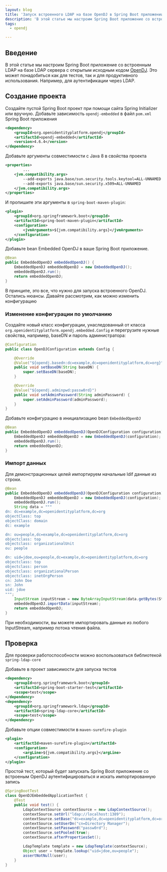 ```yaml
---
layout: blog
title: 'Запуск встроенного LDAP на базе OpenDJ в Spring Boot приложении'
description: 'В этой статье мы настроим Spring Boot приложение со встроенным LDAP на базе LDAP сервера с открытым исходным кодом OpenDJ. Это может понадобиться как для тестов, так и для продуктивного использования. Например, для аутентификации через LDAP.'
tags: 
  - opendj

---
```


## Введение

В этой статье мы настроим Spring Boot приложение со встроенным LDAP на базе LDAP сервера с открытым исходным кодом [OpenDJ](https://github.com/OpenIdentityPlatform/OpenDJ). Это может понадобиться как для тестов, так и для продуктивного использования. Например, для аутентификации через LDAP.

## Создание проекта

Создайте пустой Spring Boot проект при помощи сайта Spring Initializer или вручную. Добавьте зависимость `opendj-embedded` в файл `pom.xml` Spring Boot  приложения

```xml
<dependency>
    <groupId>org.openidentityplatform.opendj</groupId>
    <artifactId>opendj-embedded</artifactId>
    <version>4.6.4</version>
</dependency>
```

Добавьте аргументы совместимости с Java 8 в свойства проекта

```xml
<properties>
		...
    <jvm.compatibility.args>
        --add-exports java.base/sun.security.tools.keytool=ALL-UNNAMED
        --add-exports java.base/sun.security.x509=ALL-UNNAMED
    </jvm.compatibility.args>
</properties>
```

И пропишите эти аргументы в `spring-boot-maven-plugin`:

```xml
<plugin>
    <groupId>org.springframework.boot</groupId>
    <artifactId>spring-boot-maven-plugin</artifactId>
    <configuration>
        <jvmArguments>${jvm.compatibility.args}</jvmArguments>
    </configuration>
</plugin>
```

Добавьте bean Embedded OpenDJ в ваше Spring Boot приложение.

```java
@Bean
public EmbeddedOpenDJ embeddedOpenDJ() {
    EmbeddedOpenDJ embeddedOpenDJ = new EmbeddedOpenDJ();
    embeddedOpenDJ.run();
    return embeddedOpenDJ;
}
```

В принципе, это все, что нужно для запуска встроенного OpenDJ. Остались нюансы. Давайте рассмотрим, как можно изменить конфигурацию 

### Изменение конфигурации по умолчанию

Создайте новый класс конфигурации, унаследованный от класса `org.openidentityplatform.opendj.embedded.Config` и перегрузите нужные свойства, например, baseDN и пароль администратора:

```java
@Configuration
public class OpenDJConfiguration extends Config {

    @Override
    @Value("${opendj.basedn:dc=example,dc=openidentityplatform,dc=org}")
    public void setBaseDN(String baseDN) {
        super.setBaseDN(baseDN);
    }

    @Override
    @Value("${opendj.adminpwd:passw0rd}")
    public void setAdminPassword(String adminPassword) {
        super.setAdminPassword(adminPassword);
    }
}
```

Добавьте конфигурацию в инициализацию bean `EmbeddedOpenDJ`

```java
@Bean
public EmbeddedOpenDJ embeddedOpenDJ(OpenDJConfiguration configuration) throws IOException, EmbeddedDirectoryServerException {
    EmbeddedOpenDJ embeddedOpenDJ = new EmbeddedOpenDJ(configuration);
    embeddedOpenDJ.run();
    return embeddedOpenDJ;
}
```

### Импорт данных

Для демонстрационных целей импортируем начальные ldif данные из строки.

```java
@Bean
public EmbeddedOpenDJ embeddedOpenDJ(OpenDJConfiguration configuration) throws IOException, EmbeddedDirectoryServerException {
    EmbeddedOpenDJ embeddedOpenDJ = new EmbeddedOpenDJ(configuration);
    embeddedOpenDJ.run();
    String data = """
dn: dc=example,dc=openidentityplatform,dc=org
objectClass: top
objectClass: domain
dc: example

dn: ou=people,dc=example,dc=openidentityplatform,dc=org
objectclass: top
objectclass: organizationalUnit
ou: people

dn: uid=jdoe,ou=people,dc=example,dc=openidentityplatform,dc=org
objectclass: top
objectclass: person
objectclass: organizationalPerson
objectclass: inetOrgPerson
cn: John Doe
sn: John
uid: jdoe
""";
    InputStream inputStream = new ByteArrayInputStream(data.getBytes(StandardCharsets.UTF_8));
    embeddedOpenDJ.importData(inputStream);
    return embeddedOpenDJ;
}
```

При необходимости, вы можете импортировать данные из любого InputStream, например потока чтения файла.

## Проверка

Для проверки работоспособности можно воспользоваться библиотекой `spring-ldap-core` 

Добавьте в проект зависимости для запуска тестов

```xml
<dependency>
    <groupId>org.springframework.boot</groupId>
    <artifactId>spring-boot-starter-test</artifactId>
    <scope>test</scope>
</dependency>
<dependency>
    <groupId>org.springframework.ldap</groupId>
    <artifactId>spring-ldap-core</artifactId>
    <scope>test</scope>
</dependency>
```

Добавьте опции совместимости в `maven-surefire-plugin`

```xml
<plugin>
    <artifactId>maven-surefire-plugin</artifactId>
    <configuration>
        <argLine>${jvm.compatibility.args}</argLine>
    </configuration>
</plugin>
```

Простой тест, который будет запускать Spring Boot приложение со встроеным OpenDJ аутентифицироваться и искать импортированную запись

```java
@SpringBootTest
class OpenDJEmbeddedApplicationTest {
    @Test
    public void test() {
        LdapContextSource contextSource = new LdapContextSource();
        contextSource.setUrl("ldap://localhost:1389");
        contextSource.setBase("dc=example,dc=openidentityplatform,dc=org");
        contextSource.setUserDn("cn=Directory Manager");
        contextSource.setPassword("passw0rd");
        contextSource.setPooled(true);
        contextSource.afterPropertiesSet();

        LdapTemplate template = new LdapTemplate(contextSource);
        Object user = template.lookup("uid=jdoe,ou=people");
        assertNotNull(user);
    }
}
```